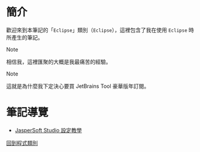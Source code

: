# 簡介
歡迎來到本筆記的「`Eclipse`」類別（`Eclipse`），這裡包含了我在使用 `Eclipse` 時所產生的筆記。

> [!NOTE]
> 相信我，這裡匯聚的大概是我最痛苦的經驗。

> [!NOTE]
> 這就是為什麼我下定決心要買 JetBrains Tool 豪華版年訂閱。


# 筆記導覽

+ [JasperSoft Studio 設定教學](./JasperSoft%20Studio%20設定教學.md)



[回到程式類別](../Program.md)